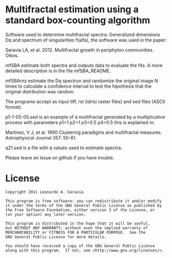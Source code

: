 
Multifractal estimation using a standard box-counting algorithm
===============================================================

Software used to determine multifractal spectra: Generalized dimensions Dq and spectrum 
of singularities f(alfa), the software was used in the paper:

﻿Saravia LA, et al. 2012. Multifractal growth in periphyton communities. Oikos.

mfSBA estimate both spectra and outputs data to evaluate the fits. A more detailed
description is in the file mfSBA_README.

mfSBArnz estimate the Dq spectrun and randomize the original image N times to 
calculate a confidence interval to test the hipothesis that the original distribution
was random. 

The programs accept as input tiff, rst (idrisi raster files) and sed files (ASCII format). 

p1-1-05-05.sed is an example of a multifractal generated by a multiplicative process with
parameters p1=1 p2=1 p3=0.5 p4=0.5 this is explained in:

Martinez, V J, et al. 1990 Clustering paradigms and multifractal measures. 
Astrophysical Journal 357: 50-61.

q21.sed is a file with q values used to estimate spectra.

Please leave an Issue on github if you have trouble.

License
=======

	Copyright 2011 Leonardo A. Saravia
 
    This program is free software: you can redistribute it and/or modify
    it under the terms of the GNU General Public License as published by
    the Free Software Foundation, either version 3 of the License, or
    (at your option) any later version.

    This program is distributed in the hope that it will be useful,
    but WITHOUT ANY WARRANTY; without even the implied warranty of
    MERCHANTABILITY or FITNESS FOR A PARTICULAR PURPOSE.  See the
    GNU General Public License for more details.

    You should have received a copy of the GNU General Public License
    along with this program.  If not, see <http://www.gnu.org/licenses/>.
 

